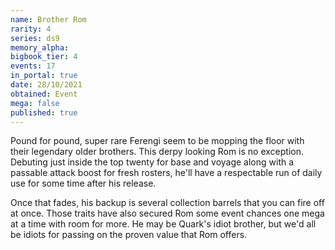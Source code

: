 ```yaml
---
name: Brother Rom
rarity: 4
series: ds9
memory_alpha:
bigbook_tier: 4
events: 17
in_portal: true
date: 28/10/2021
obtained: Event
mega: false
published: true
---
```


Pound for pound, super rare Ferengi seem to be mopping the floor with their legendary older brothers. This derpy looking Rom is no exception. Debuting just inside the top twenty for base and voyage along with a passable attack boost for fresh rosters, he'll have a respectable run of daily use for some time after his release.

Once that fades, his backup is several collection barrels that you can fire off at once. Those traits have also secured Rom some event chances one mega at a time with room for more. He may be Quark's idiot brother, but we'd all be idiots for passing on the proven value that Rom offers.
